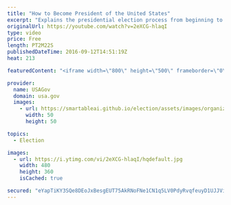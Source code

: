 ```yaml
---
title: "How to Become President of the United States"
excerpt: "Explains the presidential election process from beginning to end.  President Poster: https://www.usa.gov/election#item-212481  Lesson Plan: https://www.usa.gov/president-poster-lesson-plan"
originalUrl: https://youtube.com/watch?v=2eXCG-hlaqI
type: video
price: Free
length: PT2M22S
publishedDateTime: 2016-09-12T14:51:19Z
heat: 213

featuredContent: "<iframe width=\"800\" height=\"500\" frameborder=\"0\" src=\"https://www.youtube.com/embed/2eXCG-hlaqI\" allow=\"accelerometer; autoplay; encrypted-media; gyroscope; picture-in-picture\" allowfullscreen></iframe>"

provider:
  name: USAGov
  domain: usa.gov
  images:
    - url: https://smartableai.github.io/election/assets/images/organizations/usa.gov-50x50.jpg
      width: 50
      height: 50

topics:
  - Election

images:
  - url: https://i.ytimg.com/vi/2eXCG-hlaqI/hqdefault.jpg
    width: 480
    height: 360
    isCached: true

secured: "eYapTiKY3SQe8DEoJxBesgEUT75AkRNoFNe1CN1q5LV0PdyRvqfeuyD1UJJVioqi78g9K5rj464mfB9+a8DrYkfu47CHIOIiMSAdeaqVg0efB5oyoX8F+mXdzVFyYHZlbL7xAbeCeBkvq1KiQLMOycCmH+VlTi20bNyWmM++O98Cy6Ie6XZIWI5yHHTN1LakLHH/IQ8fKvCfr9KXcXOjM34mFpUZqpYWv+lxFB1ENpUBod6Qi33qwCnjx6BuXc14ZN0GjSGSEUGcu+W6XHQNnt49qabxPrvrC+e5mrBFcaYTmXCovjUQkfMRov2IFzOHilfcTyQD890x9G7TpyIySvPK3QR1mhMpzShC0ypJOsnRUVITUUOR/DjTuCkNs3dxJ/kNHpPVPgD6WTSZkpFf2gFvNA1Bz2RzYGhJl8RguCdQNpBGng+qjnwWZAOoR7z1;UU7XsZkJea5+L/IjsoQbFg=="
---
```


